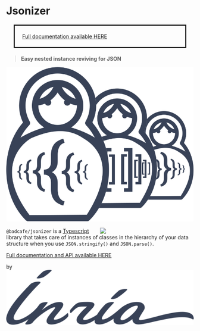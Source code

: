 # Jsonizer 

<div style='margin: 20px; padding: 20px; border: solid 3px'>
    <a href="http://badcafe.github.io/jsonizer">Full documentation available HERE</a>
</div>

> **Easy nested instance reviving for JSON**

<p style='align: center'>
    <img src="docs/matryoshka.svg"/>
</p>

`@badcafe/jsonizer` <img style="float: right" src="/matryoshka.svg" width="50%"/> is a [Typescript](https://www.typescriptlang.org/) library that takes care of instances of classes in the hierarchy of your data structure when you use `JSON.stringify()` and `JSON.parse()`.

<a href="http://badcafe.github.io/jsonizer">Full documentation and API available HERE</a>

<p style='align: center'>
    by
    <img src="docs/inria_logo.svg"/>
</p>
